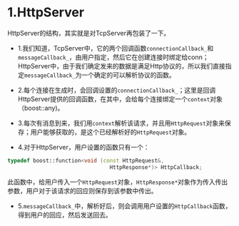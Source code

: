 # 1.HttpServer
HttpServer的结构，其实就是对TcpServer再包装了一下。
* 1.我们知道，TcpServer中，它的两个回调函数```connectionCallback_```和```messageCallback_```，由用户指定，然后它在创建连接时绑定给conn；HttpServer中，由于我们确定发来的数据是满足Http协议的，所以我们直接指定```messageCallback_```为一个确定的可以解析协议的函数。

* 2.每个连接在生成时，会回调设置的```connectionCallback_```；这里是回调HttpServer提供的回调函数，在其中，会给每个连接绑定一个```context```对象（boost::any)。

* 3.每次有消息到来，我们用```context```解析该请求，并且用```HttpRequest```对象来保存；用户能够获取的，是这个已经解析好的```HttpRequest```对象。

* 4.对于HttpServer，用户设置的函数只有一个：
```cpp
typedef boost::function<void (const HttpRequest&,
                                HttpResponse*)> HttpCallback;
```
此函数中，给用户传入一个```HttpRequest```对象，```HttpResponse*```对象作为传入传出参数，用户对于该请求的回应则保存到该参数中传出。

* 5.```messageCallback_```中，解析好后，则会调用用户设置的```HttpCallback```函数，得到用户的回应，然后发送回去。